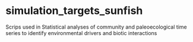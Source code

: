 # simulation_targets_sunfish
 Scrips used in Statistical analyses of community and paleoecological time series to identify environmental drivers and biotic interactions
